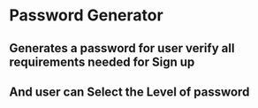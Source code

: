 
# Password Generator
## Generates a password for user verify all requirements needed for Sign up
## And user can Select the Level of password
